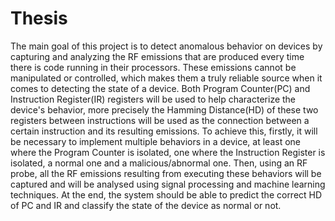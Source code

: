 # Thesis

The main goal of this project is to detect anomalous behavior on devices by capturing and analyzing the RF emissions that are produced every time there is code running in their processors. These emissions cannot be manipulated or controlled, which makes them a truly reliable source when it comes to detecting the state of a device. Both Program Counter(PC) and Instruction Register(IR) registers will be used to help characterize the device's behavior, more precisely the Hamming Distance(HD) of these two registers between instructions will be used as the connection between a certain instruction and its resulting emissions. To achieve this, firstly, it will be necessary to implement multiple behaviors in a device, at least one where the Program Counter is isolated, one where the Instruction Register is isolated, a normal one and a malicious/abnormal one. Then, using an RF probe, all the RF emissions resulting from executing these behaviors will be captured and will be analysed using signal processing and machine learning techniques. At the end, the system should be able to predict the correct HD of PC and IR and classify the state of the device as normal or not.
